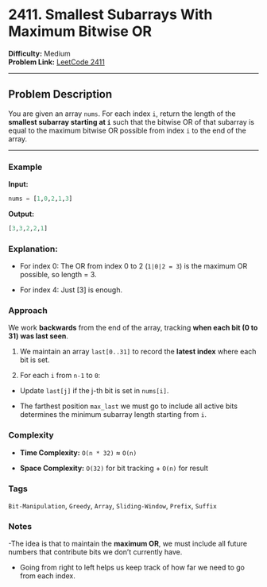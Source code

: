 # 2411. Smallest Subarrays With Maximum Bitwise OR

**Difficulty:** Medium  
**Problem Link:** [LeetCode 2411](https://leetcode.com/problems/smallest-subarrays-with-maximum-bitwise-or)

---

## Problem Description

You are given an array `nums`. For each index `i`, return the length of the **smallest subarray starting at `i`** such that the bitwise OR of that subarray is equal to the maximum bitwise OR possible from index `i` to the end of the array.

---

### Example

**Input:**
```python
nums = [1,0,2,1,3]
```

**Output:**
```python
[3,3,2,2,1]
```

### Explanation:

- For index 0: The OR from index 0 to 2 (`1|0|2 = 3`) is the maximum OR possible, so length = 3.

- For index 4: Just [3] is enough.

### Approach

We work **backwards** from the end of the array, tracking **when each bit (0 to 31) was last seen**.

1. We maintain an array `last[0..31]` to record the **latest index** where each bit is set.

2. For each `i` from `n-1` to `0`:

- Update `last[j]` if the j-th bit is set in `nums[i]`.

- The farthest position `max_last` we must go to include all active bits determines the minimum subarray length starting from `i`.

### Complexity

- **Time Complexity:** `O(n * 32)` ≈ `O(n)`

- **Space Complexity:** `O(32)` for bit tracking + `O(n)` for result

### Tags

`Bit-Manipulation`, `Greedy`, `Array`, `Sliding-Window`, `Prefix`, `Suffix`

### Notes

-The idea is that to maintain the **maximum OR**, we must include all future numbers that contribute bits we don’t currently have.

- Going from right to left helps us keep track of how far we need to go from each index.
